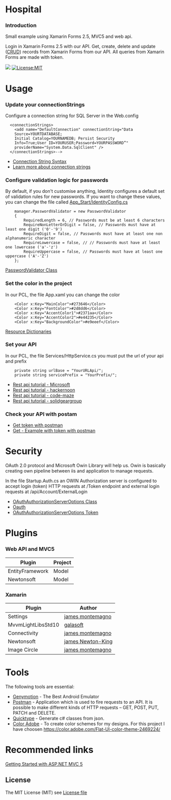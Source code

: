 # Hospital
 
### Introduction
Small example using Xamarin Forms 2.5, MVC5 and web api. 

Login in Xamarin Forms 2.5 with our API. Get, create, delete and update ([CRUD](https://en.wikipedia.org/wiki/Create,_read,_update_and_delete)) records from Xamarin Forms from our API. All queries from Xamarin Forms are made with token.

![](https://img.shields.io/teamcity/codebetter/bt428.svg) [![License:MIT](https://img.shields.io/badge/License-MIT-blue.svg)](https://github.com/jorgemht/Hospital-HIS/blob/master/LICENSE)

# Usage
### Update your connectionStrings
Configure a connection string for SQL Server in the Web.config
```
  <connectionStrings>
    <add name="DefaultConnection" connectionString="Data 
    Source=YOURTDATABASE; 
    Initial Catalog=YOURNAMEDB; Persist Security     
    Info=True;User ID=YOURUSER;Password=YOURPASSWORD”"
    providerName="System.Data.SqlClient" />
  </connectionStrings>-->
```
- [Connection String Syntax](https://docs.microsoft.com/en-us/dotnet/framework/data/adonet/connection-string-syntax)
- [Learn more about connection strings](https://www.connectionstrings.com)

### Configure validation logic for passwords
By default, if you don't customise anything, Identity configures a default set of validation rules for new passwords. If you want to change these values, you can change the file called [App_Start/IdentityConfig.cs](https://github.com/jorgemht/Hospital-HIS/blob/master/Screenshots/API/PasswordValidator.png)

```
    manager.PasswordValidator = new PasswordValidator
    {
        RequiredLength = 6, // Passwords must be at least 6 characters
        RequireNonLetterOrDigit = false, // Passwords must have at least one digit ('0'-'9')
        RequireDigit = false, // Passwords must have at least one non alphanumeric character
        RequireLowercase = false, // // Passwords must have at least one lowercase ('a'-'z')
        RequireUppercase = false, // Passwords must have at least one uppercase ('A'-'Z')
    };
```
[PasswordValidator Class](https://msdn.microsoft.com/en-us/library/microsoft.aspnet.identity.passwordvalidator(v=vs.108).aspx)

### Set the color in the project 
In our PCL, the file App.xaml you can change the color
```
    <Color x:Key="MainColor">#273646</Color>
    <Color x:Key="FontColor">#2d8dd6</Color>
    <Color x:Key="AccentColor1">#2371aa</Color>
    <Color x:Key="AccentColor2">#e44235</Color>
    <Color x:Key="BackgroundColor">#e9eeef</Color>
```
[Resource Dictionaries](https://developer.xamarin.com/guides/xamarin-forms/xaml/resource-dictionaries/)

### Set your API
In our PCL, the file Services/HttpService.cs you must put the url of your api and prefix
```
    private string urlBase = "YourURLApi/";
    private string servicePrefix = "YourPrefix/";
```
- [Rest api tutorial - Microsoft](https://docs.microsoft.com/en-us/azure/architecture/best-practices/api-design)
- [Rest api tutorial - hackernoon](https://hackernoon.com/restful-api-designing-guidelines-the-best-practices-60e1d954e7c9)
- [Rest api tutorial - code-maze](https://code-maze.com/top-rest-api-best-practices/)
- [Rest api tutorial - solidgeargroup](https://solidgeargroup.com/best-practices-rest-api)

### Check your API with postam

- [Get token with postman](https://github.com/jorgemht/Hospital-HIS/blob/master/Screenshots/API/token-postmanclient.png)
- [Get - Example with token with postman](https://github.com/jorgemht/Hospital-HIS/blob/master/Screenshots/API/tokenUse-postmanclient.png)


# Security
OAuth 2.0 protocol and Microsoft Owin Library will help us. Owin is basically creating own pipeline between iis and application to manage requests.

In the file Startup.Auth.cs an OWIN Authorization server is configured to accept login (token) HTTP requests at /Token endpoint and external login requests at /api/Account/ExternalLogin

- [OAuthAuthorizationServerOptions Class](https://msdn.microsoft.com/en-us/library/microsoft.owin.security.oauth.oauthauthorizationserveroptions(v=vs.113).aspx)
- [Oauth](https://oauth.net/)
- [OAuthAuthorizationServerOptions Token](https://github.com/jorgemht/Hospital-HIS/blob/master/Screenshots/API/Token.png)

# Plugins
### Web API and MVC5 
| Plugin | Project |
| ------ | ------ |
| EntityFramework | Model |
| Newtonsoft | Model |

### Xamarin 
| Plugin | Author |
| ------ | ------ |
| Settings | [james montemagno][PlMe] |
| MvvmLightLibsStd10 | [galasoft][PlGh] |
| Connectivity | [james montemagno][PlGd] |
| Newtonsoft | [james Newton-King][NtSt] |
| Image Circle | [james montemagno][PlOd] |

# Tools
The following tools are essential:
* [Genymotion] - The Best Android Emulator
* [Postman] - Application which is used to fire requests to an API. It is possible to make different kinds of HTTP requests – GET, POST, PUT, PATCH and DELETE.
* [Quicktype] - Generate c# classes from json.
* [Color Adobe] - To create color schemes for my designs. For this project I have choosen https://color.adobe.com/Flat-UI-color-theme-2469224/

# Recommended links
[Getting Started with ASP.NET MVC 5](https://docs.microsoft.com/en-us/aspnet/mvc/overview/getting-started/introduction/getting-started)

License
----

The MIT License (MIT) see [License file](https://github.com/jorgemht/Hospital-HIS/blob/master/LICENSE)

   [Genymotion]: <https://www.genymotion.com>
   [Postman]: <https://www.getpostman.com>
   [Quicktype]: <https://app.quicktype.io/#l=cs&r=json2csharp>
   [Color Adobe]: https://color.adobe.com

   [PlDb]: <https://github.com/jamesmontemagno/mvvm-helpers>
   [PlMe]: <https://github.com/jamesmontemagno/SettingsPlugin>
   [PlGh]: <https://www.nuget.org/packages/MvvmLightLibsStd10/5.4.0.1-alpha>
   [PlGd]: <https://github.com/jamesmontemagno/ConnectivityPluginx>
   [PlOd]: <https://github.com/jamesmontemagno/ImageCirclePlugin>
   [NtSt]: <https://www.newtonsoft.com/json>


